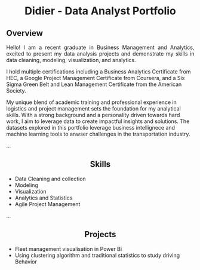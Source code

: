 <h1 align="center">Didier - Data Analyst Portfolio</h1>

## Overview
<p align="justify">
Hello! I am a recent graduate in Business Management and Analytics, excited to present my data analysis projects and demonstrate my skills in data cleaning, modeling, visualization, and analytics.

I hold multiple certifications including a Business Analytics Certificate from HEC, a Google Project Management Certificate from Coursera, and a Six Sigma Green Belt and Lean Management Certificate from the American Society.

My unique blend of academic training and professional experience in logistics and project management sets the foundation for my analytical skills. With a strong background and a personality driven towards hard work, I aim to leverage data to create impactful insights and solutions.
 The datasets explored in this portfolio  leverage business intellignece and machine learning tools to anwser challenges in the transportation industry.
</p>

...

<h2 align="center">Skills</h2>


- Data Cleaning and collection 
- Modeling
- Visualization
- Analytics and Statistics
- Agile Project Management





...

<h2 align="center">Projects</h2>
<p align="justify">
  
- Fleet management visualisation in Power Bi
- Using clustering algorithm and traditional statistics to study driving Behavior
</p>

